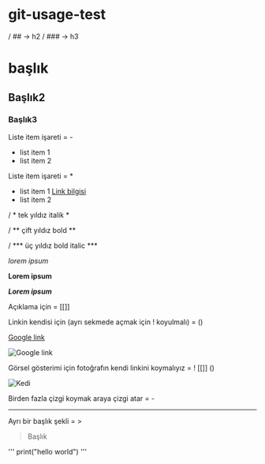 # git-usage-test

/ ## -> h2
/ ### -> h3

# başlık

## Başlık2

### Başlık3



Liste item işareti = -

- list item 1
- list item 2

Liste item işareti = *

* list item 1 [Link bilgisi](https://www.Tema.org.tr)
* list item 2



/ * tek yıldız italik *

/ ** çift yıldız bold **

/ *** üç yıldız bold italic ***

*lorem ipsum*

**Lorem ipsum**

***Lorem ipsum***



Açıklama için = [[]]

Linkin kendisi için (ayrı sekmede açmak için ! koyulmalı) = ()

[Google link](https://www.google.com.tr)

![Google link](https://www.google.com.tr)

Görsel gösterimi için fotoğrafın kendi linkini koymalıyız = ! [[]] ()
 
![Kedi](https://lh3.googleusercontent.com/proxy/zSSZkwPGOyaA2rdc3h_zavpIHn1jhLB_HwlpKWYFqSL08n0mfctEoiCXxkaBts6Gt44YiYo-h4Z9MRMK3ASDtBiiohA4urLuh9XNYir06vYiI5aySt0sgm4gtL5fZhQ0tntqRArznVxto4trhSE)

Birden fazla çizgi koymak araya çizgi atar = - 

------------------------------------------------------------------------------

Ayrı bir başlık şekli = >

>Başlık

'''
print("hello world")
'''
